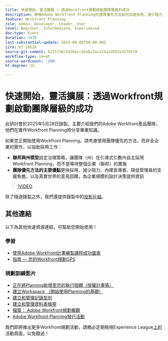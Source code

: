```yaml
---
title: 快速開始，靈活擴展 — 透過Workfront規劃啟動團隊層級的成功
description: 瞭解Adobe Workfront Planning的團隊優先方法如何加速採用、減少阻力，並為企業範圍的成功建立可擴充的基礎。
feature: Workfront Planning
role: Admin, Developer, Leader, User
level: Beginner, Intermediate, Experienced
doc-type: Event
duration: 3470
last-substantial-update: 2025-08-08T00:00:00Z
jira: KT-18628
source-git-commit: 6225f36c5d26ecca5ebc2aca24a2d592a3279570
workflow-type: tm+mt
source-wordcount: '260'
ht-degree: 1%

---
```



# 快速開始，靈活擴展：透過Workfront規劃啟動團隊層級的成功

此研討會於2025年5月28日錄製，主要介紹我們的Adobe Workfront產品團隊，他們在實作Workfront Planning時分享專業知識。 

如果您正開始使用Workfront Planning，請考慮使用團隊優先的方法，而非全企業的實作，以協助採用工作： 

* **聯邦與州模型**&#x200B;設定治理策略，讓團隊（州）在引導式引數內自主採用Workfront Planning，而不是等待整個企業（聯邦）的實施  
* **團隊優先方法的主要優點**&#x200B;更快採用、減少阻力、內建宣導者、降低管理員的支援負擔，以及真實世界的意見回饋，為企業規模的設計決策提供資訊 

>[!VIDEO](https://video.tv.adobe.com/v/3469964/?learn=on&enablevpops)

除了隨選錄製之外，我們還提供錄製中的[投影片組](https://workfront-experience.s3.us-west-2.amazonaws.com/Training/Guides/Customer+Success+at+Scale/052825+-+Start+Fast,+Scale+Smart+Activating+Team-Level+Success+with+Workfront+Planning.pdf)。

## 其他連結

以下為其他快速資源連結，可幫助您開始使用！ 

### 學習

* [使用Adobe Workfront計畫繪製課程成功圖表](https://experienceleaguecommunities.adobe.com/t5/workfront-discussions/event-follow-up-learn-chart-your-course-to-success-with-adobe/td-p/743077)
* [指南 — 您的Workfront規劃GPS](https://workfront-experience.s3.us-west-2.amazonaws.com/Training/Guides/Customer+Success+at+Scale/Workfront+Planning+Guidebook.pdf)

### 規劃訓練影片

* [正在將Planning新增至您的執行個體（授權計畫等）](https://experienceleague.adobe.com/zh-hant/docs/workfront-learn/tutorials-workfront/workfront-planning/add-planning-to-your-instance)
* [建立Workspace （開始使用Planning的基礎）](https://experienceleague.adobe.com/zh-hant/docs/workfront-learn/tutorials-workfront/workfront-planning/create-a-workspace)
* [建立和管理記錄型別](https://experienceleague.adobe.com/zh-hant/docs/workfront-learn/tutorials-workfront/workfront-planning/create-and-manage-a-record-type)
* [建立和管理資料表檢視](https://experienceleague.adobe.com/zh-hant/docs/workfront-learn/tutorials-workfront/workfront-planning/create-and-manage-table-views)
* [檔案： Adobe Workfront規劃概觀](https://experienceleague.adobe.com/en/docs/workfront/using/adobe-workfront-planning/adobe-workfront-planning-general-information/planning-overview)
* [Adobe Workfront Planning發行活動](https://experienceleague.adobe.com/en/docs/workfront/using/product-announcements/product-releases/planning-release-activity/planning-release-activity-article-index)

我們即將推出更多Workfront規劃活動，請務必定期檢視Experience League[上的](https://experienceleague.adobe.com/events/?filters=Workfront)活動頁面，以免錯過！


